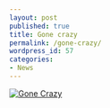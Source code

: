 ```yaml
---
layout: post
published: true
title: Gone crazy
permalink: /gone-crazy/
wordpress_id: 57
categories:
- News
---
```



<a href="http://lh6.ggpht.com/-Vu1LQFnqzk8/UVl8RMSgInI/AAAAAAAAFco/ixlDHAzJgQ4/gone-crazy.jpg"><img src="http://lh5.ggpht.com/-Ps0Jwd-yi-g/UVl8QPtf55I/AAAAAAAAFcg/Vp1mhSWWA1k/gone-crazy-thumb.jpg" border="0" alt="Gone Crazy" /></a>
